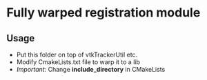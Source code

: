 

# Fully warped registration module

## Usage

- Put this folder on top of vtkTrackerUtil etc. 
- Modify CmakeLists.txt file to warp it to a lib
- *Important:* Change **include_directory** in CMakeLists






